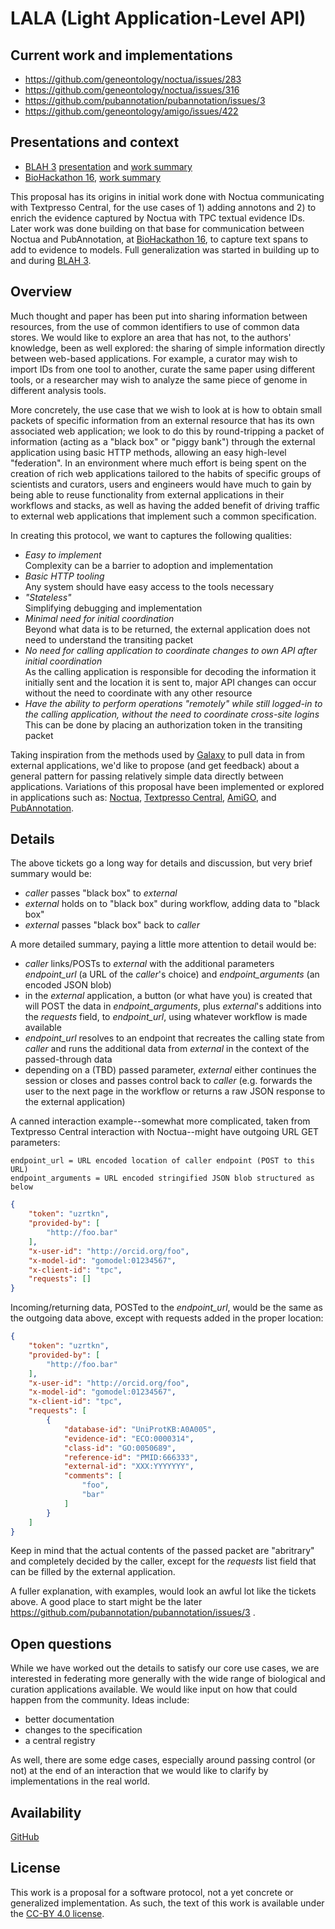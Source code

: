 
# LALA (Light Application-Level API)

## Current work and implementations

* https://github.com/geneontology/noctua/issues/283
* https://github.com/geneontology/noctua/issues/316
* https://github.com/pubannotation/pubannotation/issues/3
* https://github.com/geneontology/amigo/issues/422

## Presentations and context

- [BLAH 3](http://blah3.linkedannotation.org/) [presentation](https://docs.google.com/presentation/d/1-3HgoBmnu9p1Alt6myjfLUJIOojIgpskRFh47NjEd5A/edit?usp=sharing) and [work summary](https://docs.google.com/document/d/16DNkAO9YHKZmQjdVxq2B_ULYQDu7jjc0aciVKdTwX8w/edit?usp=sharing)
- [BioHackathon 16](http://2016.biohackathon.org/), [work summary](https://github.com/dbcls/bh16/wiki/Noctua#add-connections-with-external-markuppaper-annotation-resources-partial)

This proposal has its origins in initial work done with Noctua
communicating with Textpresso Central, for the use cases of 1) adding
annotons and 2) to enrich the evidence captured by Noctua with TPC
textual evidence IDs. Later work was done building on that base for
communication between Noctua and PubAnnotation,
at [BioHackathon 16](http://2016.biohackathon.org/), to capture text
spans to add to evidence to models. Full generalization was started in
building up to and during [BLAH 3](http://blah3.linkedannotation.org/).

## Overview

Much thought and paper has been put into sharing information between
resources, from the use of common identifiers to use of common data
stores. We would like to explore an area that has not, to the authors'
knowledge, been as well explored: the sharing of simple information
directly between web-based applications. For example, a curator may wish to
import IDs from one tool to another, curate the same paper using
different tools, or a researcher may wish to analyze the same piece of
genome in different analysis tools.

More concretely, the use case that we wish to look at is how to obtain
small packets of specific information from an external resource that
has its own associated web application; we look to do this by
round-tripping a packet of information (acting as a "black box" or
"piggy bank") through the external application using basic HTTP
methods, allowing an easy high-level "federation". In an environment
where much effort is being spent on the creation of rich web
applications tailored to the habits of specific groups of scientists
and curators, users and engineers would have much to gain by being
able to reuse functionality from external applications in their
workflows and stacks, as well as having the added benefit of driving
traffic to external web applications that implement such a common
specification.

In creating this protocol, we want to captures the following
qualities:

- _Easy to implement_ <br />
  Complexity can be a barrier to adoption and implementation
- _Basic HTTP tooling_ <br />
  Any system should have easy access to the tools necessary
- _"Stateless"_ <br />
  Simplifying debugging and implementation
- _Minimal need for initial coordination_ <br />
  Beyond what data is to be returned, the external application does not need to understand the transiting packet
- _No need for calling application to coordinate changes to own API after initial coordination_ <br />
  As the calling application is responsible for decoding the information it initially sent and the location it is sent to, major API changes can occur without the need to coordinate with any other resource
- _Have the ability to perform operations "remotely" while still logged-in to the calling application, without the need to coordinate cross-site logins_ <br />
  This can be done by placing an authorization token in the transiting packet

Taking inspiration from the methods used
by [Galaxy](http://galaxyproject.org/) to pull data in from external
applications, we'd like to propose (and get feedback) about a general
pattern for passing relatively simple data directly between
applications. Variations of this proposal have been implemented or
explored in applications such
as:
[Noctua](http://noctua.berkeleybop.org/),
[Textpresso Central](), [AmiGO](http://amigo.geneontology.org),
and [PubAnnotation](http://pubannotation.org/).

## Details

The above tickets go a long way for details and discussion, but very
brief summary would be:

- *caller* passes "black box" to *external*
- *external* holds on to "black box" during workflow, adding data to "black box"
- *external* passes "black box" back to *caller*

A more detailed summary, paying a little more attention to detail
would be:

- *caller* links/POSTs to *external* with the additional parameters *endpoint\_url* (a URL of the *caller*'s choice) and *endpoint\_arguments* (an encoded JSON blob)
- in the *external* application, a button (or what have you) is created that will POST the data in *endpoint\_arguments*, plus *external*'s additions into the *requests* field, to *endpoint\_url*, using whatever workflow is made available
- *endpoint\_url* resolves to an endpoint that recreates the calling state from *caller* and runs the additional data from *external* in the context of the passed-through data
- depending on a (TBD) passed parameter, *external* either continues the session or closes and passes control back to *caller* (e.g. forwards the user to the next page in the workflow or returns a raw JSON response to the external application)

A canned interaction example--somewhat more complicated, taken from Textpresso Central interaction with Noctua--might have outgoing URL GET parameters:

```
endpoint_url = ​URL encoded location of caller endpoint (POST to this URL)
endpoint_arguments = ​URL encoded stringified JSON blob structured as below
```

```json
{
    "token": "uzrtkn",
    "provided-by": [
        "http://foo.bar"
    ],
    "x-user-id": "http://orcid.org/foo",
    "x-model-id": "gomodel:01234567",
    "x-client-id": "tpc",
    "requests": []
}
```

Incoming/returning data, POSTed to the *endpoint\_url*, would be the
same as the outgoing data above, except with requests added in the
proper location:

```json
{
    "token": "uzrtkn",
    "provided-by": [
        "http://foo.bar"
    ],
    "x-user-id": "http://orcid.org/foo",
    "x-model-id": "gomodel:01234567",
    "x-client-id": "tpc",
    "requests": [
        {
            "database-id": "UniProtKB:A0A005",
            "evidence-id": "ECO:0000314",
            "class-id": "GO:0050689",
            "reference-id": "PMID:666333",
            "external-id": "XXX:YYYYYYY",
            "comments": [
                "foo",
                "bar"
            ]
        }
    ]
}
```

Keep in mind that the actual contents of the passed packet are
"abritrary" and completely decided by the caller, except for the
*requests* list field that can be filled by the external application.

A fuller explanation, with examples, would look an awful lot like the
tickets above. A good place to start might be the later
https://github.com/pubannotation/pubannotation/issues/3 .

## Open questions

While we have worked out the details to satisfy our core use cases, we
are interested in federating more generally with the wide range of
biological and curation applications available. We would like input on how that could happen from the community. Ideas include:

- better documentation
- changes to the specification
- a central registry

As well, there are some edge cases, especially around passing control
(or not) at the end of an interaction that we would like to clarify by
implementations in the real world.

## Availability

[GitHub](https://github.com/kltm/lala)

## License 

This work is a proposal for a software protocol, not a yet concrete or
generalized implementation. As such, the text of this work is
available under the
[CC-BY 4.0 license](https://github.com/kltm/lala/blob/master/LICENSE).
